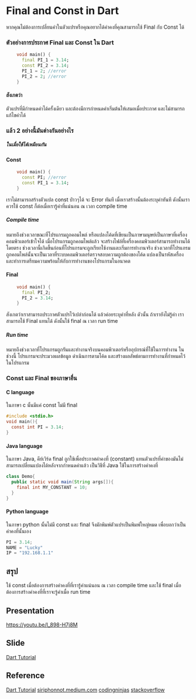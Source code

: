 # Final and Const in Dart

หากคุณไม่ต้องการเปลี่ยนค่าในตัวแปรหรือคุณอยากได้ค่าคงที่คุณสามารถใช้ Final กับ Const ได้

### ตัวอย่างการประกาศ Final และ Const ใน Dart
```dart
	void main() {
  	  final PI_1 = 3.14;
  	  const PI_2 = 3.14;
	  PI_1 = 2; //error
	  PI_2 = 2; //error
	}
```
#### สังเกตว่า
ตัวแปรที่มีกำหนดค่าได้ครั้งเดียว และต้องมีการกำหนดค่าเริ่มต้นให้เสมอเมื่อประกาศ และไม่สามารถแก้ไขค่าได้

### แล้ว 2 อย่างนี้มันต่างกันอย่างไร
##### ในเมื่อใช้ได้เหมือนกัน

#### Const
```dart
	void main() {
	  const PI; //error
	  const PI_1 = 3.14;
	}
```
เราไม่สามารถสร้างตัวแปล const ป่าวๆได้ จะ Error ทันที เมื่อเราสร้างนั้นต้องระบุค่าทันที
ดังนั้นเราควรใช้ const ก็ต่อเมื่อเรารู้ค่าที่แน่นอน ณ เวลา compile time

##### Compile time
หมายถึงช่วงเวลาขณะที่โปรแกรมถูกคอมไพล์ หรือแปลงโค้ดที่เขียนเป็นภาษามนุษย์เป็นภาษาที่เครื่องคอมพิวเตอร์เข้าใจได้ เมื่อโปรแกรมถูกคอมไพล์แล้ว จะสร้างไฟล์ที่เครื่องคอมพิวเตอร์สามารถทำงานได้โดยตรง ช่วงเวลานี้เกิดขึ้นก่อนที่โปรแกรมจะถูกเรียกใช้งานและเริ่มการทำงานจริง ช่วงเวลาที่โปรแกรมถูกคอมไพล์นั้นจะเป็นเวลาที่ระบบคอมพิวเตอร์ตรวจสอบความถูกต้องของโค้ด แปลงเป็นรหัสเครื่อง และทำการเตรียมความพร้อมให้กับการทำงานของโปรแกรมในอนาคต

#### Final
```dart
	void main() {
	  final PI_2;
	  PI_2 = 3.14;
	}
```

สังเกตว่าเราสามารถประกาศตัวแปรไว้เปล่าก่อนได้ แล้วค่อยระบุค่าที่หลัง
ดัวนั้น ถ้าเรายังไม่รู้ค่า เราสามารถใช้ Final แทนได้ ดังนั้นใช้ final ณ เวลา run time

##### Run time
หมายถึงช่วงเวลาที่โปรแกรมถูกรันและทำงานจริงบนคอมพิวเตอร์หรืออุปกรณ์ที่ใช้ในการทำงาน ในช่วงนี้ โปรแกรมจะประมวลผลข้อมูล ดำเนินการตามโค้ด และสร้างผลลัพธ์ตามการทำงานที่กำหนดไว้ในโปรแกรม

### Const และ Final ของภาษาอื่น

#### C language
ในภาษา c นั้นมีแค่ const ไม่มี final
```c
#include <stdio.h>
void main(){
  const int PI = 3.14;
}
```

#### Java language
ในภาษา Java, คีย์เวิร์ด final ถูกใช้เพื่อประกาศค่าคงที่ (constant) แทนตัวแปรที่ค่าของมันไม่สามารถเปลี่ยนแปลงได้หลังจากกำหนดค่าแล้ว เป็นวิธีที่ Java ใช้ในการสร้างค่าคงที่
```java
class Demo{
  public static void main(String args[]){
    final int MY_CONSTANT = 10;
  }
}
```

#### Python language

ในภาษา python นั้นไม่มี const และ final
จึงมักพิมพ์ตัวแปรเป็นพิมพ์ใหญ่หมด เพื่อบอกว่าเป็น ค่าคงที่นั้นเอง
```python
PI = 3.14;
NAME = "Lucky"
IP = "192.168.1.1"
```

## สรุป
ใช้ const เมื่อต้องการสร้างค่าคงที่ที่เรารู้ค่าแน่นอน ณ เวลา compile time และใช้ final เมื่อต้องการสร้างค่าคงที่ที่เราจะรู้ค่าเมื่อ run time

## Presentation
https://youtu.be/I_898-H7j8M
## Slide
[Dart Tutorial]([https://dart-tutorial.com/useful-information/final-vs-const-in-dart/](https://drive.google.com/file/d/1Inl69lhhaHoY6VLmtwxIFx1xg56TVwCL/view?usp=drive_link))

## Reference
[Dart Tutorial](https://dart-tutorial.com/useful-information/final-vs-const-in-dart/)
[siriphonnot.medium.com](https://siriphonnot.medium.com/const-static-%E0%B9%81%E0%B8%A5%E0%B8%B0-final-%E0%B9%83%E0%B8%99-dart-%E0%B8%95%E0%B9%88%E0%B8%B2%E0%B8%87%E0%B8%81%E0%B8%B1%E0%B8%99%E0%B8%AD%E0%B8%A2%E0%B9%88%E0%B8%B2%E0%B8%87%E0%B9%84%E0%B8%A3-f5eceed6b982)
[codingninjas](https://www.codingninjas.com/studio/library/dart-const-and-final-keyword)
[stackoverflow](https://stackoverflow.com/questions/50431055/what-is-the-difference-between-the-const-and-final-keywords-in-dart)




